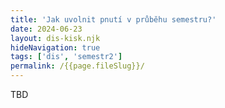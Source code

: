 ```yaml
---
title: 'Jak uvolnit pnutí v průběhu semestru?'
date: 2024-06-23
layout: dis-kisk.njk
hideNavigation: true
tags: ['dis', 'semestr2']
permalink: /{{page.fileSlug}}/
---
```


TBD